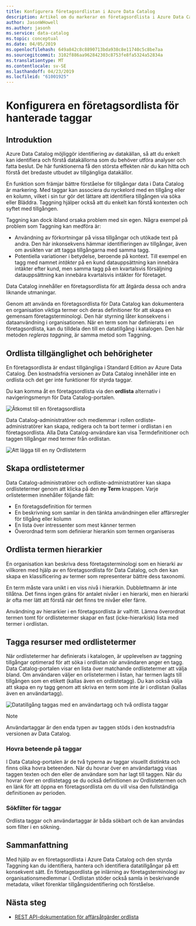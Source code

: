```yaml
---
title: Konfigurera företagsordlistan i Azure Data Catalog
description: Artikel om du markerar en företagsordlista i Azure Data Catalog för att definiera och använda en gemensam företagsterminologi till taggen registrerade datatillgångar.
author: JasonWHowell
ms.author: jasonh
ms.service: data-catalog
ms.topic: conceptual
ms.date: 04/05/2019
ms.openlocfilehash: 649a842c8c8890713bda938c8e11740c5c8be7aa
ms.sourcegitcommit: 3102f886aa962842303c8753fe8fa5324a52834a
ms.translationtype: MT
ms.contentlocale: sv-SE
ms.lasthandoff: 04/23/2019
ms.locfileid: "61001925"
---
```

# <a name="set-up-the-business-glossary-for-governed-tagging"></a>Konfigurera en företagsordlista för hanterade taggar

## <a name="introduction"></a>Introduktion

Azure Data Catalog möjliggör identifiering av datakällan, så att du enkelt kan identifiera och förstå datakällorna som du behöver utföra analyser och fatta beslut. De här funktionerna få den största effekten när du kan hitta och förstå det bredaste utbudet av tillgängliga datakällor.

En funktion som främjar bättre förståelse för tillgångar data i Data Catalog är markering. Med taggar kan associera du nyckelord med en tillgång eller en kolumn, vilket i sin tur gör det lättare att identifiera tillgången via söka eller Bläddra. Taggning hjälper också att du enkelt kan förstå kontexten och syftet med tillgången.

Taggning kan dock ibland orsaka problem med sin egen. Några exempel på problem som Taggning kan medföra är:

* Användning av förkortningar på vissa tillgångar och utökade text på andra. Den här inkonsekvens hämmar identifieringen av tillgångar, även om avsikten var att tagga tillgångarna med samma tagg.
* Potentiella variationer i betydelse, beroende på kontext. Till exempel en tagg med namnet *intäkter* på en kund datauppsättning kan innebära intäkter efter kund, men samma tagg på en kvartalsvis försäljning datauppsättning kan innebära kvartalsvis intäkter för företaget.  

Data Catalog innehåller en företagsordlista för att åtgärda dessa och andra liknande utmaningar.

Genom att använda en företagsordlista för Data Catalog kan dokumentera en organisation viktiga termer och deras definitioner för att skapa en gemensam företagsterminologi. Den här styrning låter konsekvens i dataanvändning i organisationen. När en term som har definierats i en företagsordlista, kan du tilldela den till en datatillgång i katalogen. Den här metoden *regleras taggning*, är samma metod som Taggning.

## <a name="glossary-availability-and-privileges"></a>Ordlista tillgänglighet och behörigheter

En företagsordlista är endast tillgängliga i Standard Edition av Azure Data Catalog. Den kostnadsfria versionen av Data Catalog innehåller inte en ordlista och det ger inte funktioner för styrda taggar.

Du kan komma åt en företagsordlista via den **ordlista** alternativ i navigeringsmenyn för Data Catalog-portalen.  

![Åtkomst till en företagsordlista](./media/data-catalog-how-to-business-glossary/01-portal-menu.png)

Data Catalog-administratörer och medlemmar i rollen ordliste-administratörer kan skapa, redigera och ta bort termer i ordlistan i en företagsordlista. Alla Data Catalog-användare kan visa Termdefinitioner och taggen tillgångar med termer från ordlistan.

![Att lägga till en ny Ordlisteterm](./media/data-catalog-how-to-business-glossary/02-new-term.png)

## <a name="creating-glossary-terms"></a>Skapa ordlistetermer

Data Catalog-administratörer och ordliste-administratörer kan skapa ordlistetermer genom att klicka på den **ny Term** knappen. Varje orlistetermen innehåller följande fält:

* En företagsdefinition för termen
* En beskrivning som samlar in den tänkta användningen eller affärsregler för tillgång eller kolumn
* En lista över intressenter som mest känner termen
* Överordnad term som definierar hierarkin som termen organiseras

## <a name="glossary-term-hierarchies"></a>Ordlista termen hierarkier

En organisation kan beskriva dess företagsterminologi som en hierarki av villkoren med hjälp av en företagsordlista för Data Catalog, och den kan skapa en klassificering av termer som representerar bättre dess taxonomi.

En term måste vara unikt i en viss nivå i hierarkin. Dubblettnamn är inte tillåtna. Det finns ingen gräns för antalet nivåer i en hierarki, men en hierarki är ofta mer lätt att förstå när det finns tre nivåer eller färre.

Användning av hierarkier i en företagsordlista är valfritt. Lämna överordnat termen tomt för ordlistetermer skapar en fast (icke-hierarkisk) lista med termer i ordlistan.  

## <a name="tagging-assets-with-glossary-terms"></a>Tagga resurser med ordlistetermer

När ordlistetermer har definierats i katalogen, är upplevelsen av taggning tillgångar optimerad för att söka i ordlistan när användaren anger en tagg. Data Catalog-portalen visar en lista över matchande ordlistetermer att välja bland. Om användaren väljer en orlistetermen i listan, har termen lagts till tillgången som en etikett (kallas även en ordlistetagg). Du kan också välja att skapa en ny tagg genom att skriva en term som inte är i ordlistan (kallas även en användartagg).

![Datatillgång taggas med en användartagg och två ordlista taggar](./media/data-catalog-how-to-business-glossary/03-tagged-asset.png)

> [!NOTE]
> Användartaggar är den enda typen av taggen stöds i den kostnadsfria versionen av Data Catalog.

### <a name="hover-behavior-on-tags"></a>Hovra beteende på taggar

I Data Catalog-portalen är de två typerna av taggar visuellt distinkta och finns olika hovra beteenden. När du hovrar över en användartagg visas taggen texten och den eller de användare som har lagt till taggen. När du hovrar över en ordlistetagg se du också definitionen av Ordlistetermen och en länk för att öppna en företagsordlista om du vill visa den fullständiga definitionen av perioden.

### <a name="search-filters-for-tags"></a>Sökfilter för taggar

Ordlista taggar och användartaggar är båda sökbart och de kan användas som filter i en sökning.

## <a name="summary"></a>Sammanfattning

Med hjälp av en företagsordlista i Azure Data Catalog och den styrda Taggning kan du identifiera, hantera och identifiera datatillgångar på ett konsekvent sätt. En företagsordlista ge inlärning av företagsterminologi av organisationsmedlemmar i. Ordlistan stöder också samla in beskrivande metadata, vilket förenklar tillgångsidentifiering och förståelse.

## <a name="next-steps"></a>Nästa steg

* [REST API-dokumentation för affärsåtgärder ordlista](/rest/api/datacatalog/data-catalog-glossary)
